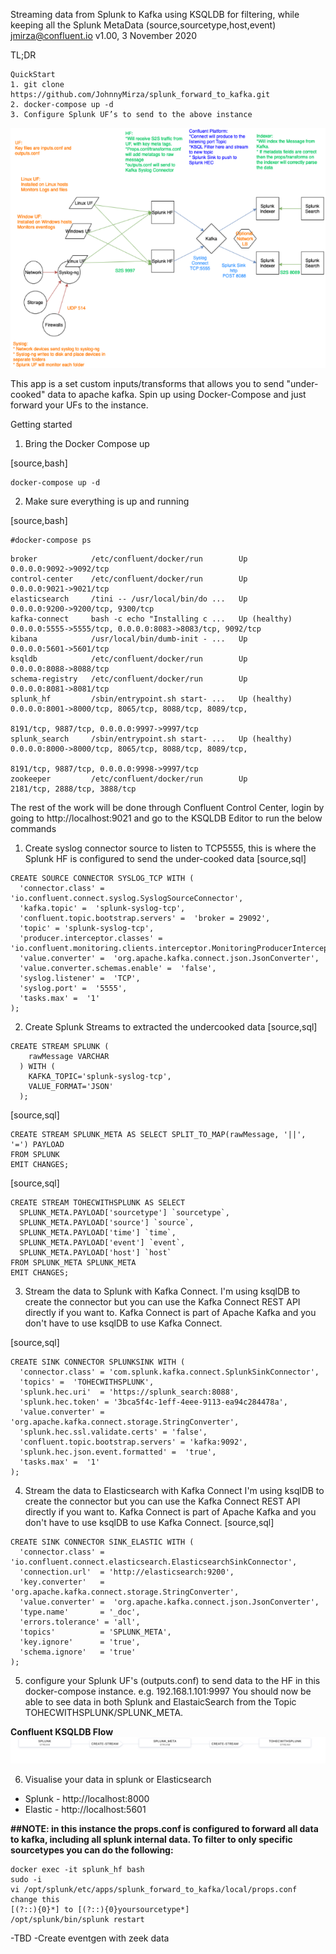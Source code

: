 Streaming data from Splunk to Kafka using KSQLDB for filtering, while keeping all the Splunk MetaData (source,sourcetype,host,event) <jmirza@confluent.io>
v1.00, 3 November 2020

TL;DR
```
QuickStart
1. git clone https://github.com/JohnnyMirza/splunk_forward_to_kafka.git
2. docker-compose up -d
3. Configure Splunk UF’s to send to the above instance
```

![image](splunk_forward_to_kafka.png)

This app is a set custom inputs/transforms that allows you to send "under-cooked" data to apache kafka. Spin up using Docker-Compose and just forward your UFs to the instance. 


Getting started 

1. Bring the Docker Compose up

[source,bash]
```
docker-compose up -d
```

2. Make sure everything is up and running

[source,bash]
```
#docker-compose ps
```
```     Name                    Command                  State                    Ports
broker            /etc/confluent/docker/run        Up             0.0.0.0:9092->9092/tcp
control-center    /etc/confluent/docker/run        Up             0.0.0.0:9021->9021/tcp
elasticsearch     /tini -- /usr/local/bin/do ...   Up             0.0.0.0:9200->9200/tcp, 9300/tcp
kafka-connect     bash -c echo "Installing c ...   Up (healthy)   0.0.0.0:5555->5555/tcp, 0.0.0.0:8083->8083/tcp, 9092/tcp
kibana            /usr/local/bin/dumb-init - ...   Up             0.0.0.0:5601->5601/tcp
ksqldb            /etc/confluent/docker/run        Up             0.0.0.0:8088->8088/tcp
schema-registry   /etc/confluent/docker/run        Up             0.0.0.0:8081->8081/tcp
splunk_hf         /sbin/entrypoint.sh start- ...   Up (healthy)   0.0.0.0:8001->8000/tcp, 8065/tcp, 8088/tcp, 8089/tcp,
                                                                  8191/tcp, 9887/tcp, 0.0.0.0:9997->9997/tcp
splunk_search     /sbin/entrypoint.sh start- ...   Up (healthy)   0.0.0.0:8000->8000/tcp, 8065/tcp, 8088/tcp, 8089/tcp,
                                                                  8191/tcp, 9887/tcp, 0.0.0.0:9998->9997/tcp
zookeeper         /etc/confluent/docker/run        Up             2181/tcp, 2888/tcp, 3888/tcp
```

The rest of the work will be done through Confluent Control Center, login by going to http://localhost:9021 and go to the KSQLDB Editor to run the below commands

1. Create syslog connector source to listen to TCP5555, this is where the Splunk HF is configured to send the under-cooked data
[source,sql]

```
CREATE SOURCE CONNECTOR SYSLOG_TCP WITH (
  'connector.class' =  'io.confluent.connect.syslog.SyslogSourceConnector',
  'kafka.topic' =  'splunk-syslog-tcp',
  'confluent.topic.bootstrap.servers' =  'broker = 29092',
  'topic' = 'splunk-syslog-tcp',
  'producer.interceptor.classes' =  'io.confluent.monitoring.clients.interceptor.MonitoringProducerInterceptor',
  'value.converter' =  'org.apache.kafka.connect.json.JsonConverter',
  'value.converter.schemas.enable' =  'false',
  'syslog.listener' =  'TCP',
  'syslog.port' =  '5555',
  'tasks.max' =  '1'
);
```

2. Create Splunk Streams to extracted the undercooked data
[source,sql]

```
CREATE STREAM SPLUNK (
    rawMessage VARCHAR
  ) WITH (
    KAFKA_TOPIC='splunk-syslog-tcp',
    VALUE_FORMAT='JSON'
  );
 ```

[source,sql]
```
CREATE STREAM SPLUNK_META AS SELECT SPLIT_TO_MAP(rawMessage, '||', '=') PAYLOAD
FROM SPLUNK
EMIT CHANGES;
```

[source,sql]
```
CREATE STREAM TOHECWITHSPLUNK AS SELECT
  SPLUNK_META.PAYLOAD['sourcetype'] `sourcetype`,
  SPLUNK_META.PAYLOAD['source'] `source`,
  SPLUNK_META.PAYLOAD['time'] `time`,
  SPLUNK_META.PAYLOAD['event'] `event`,
  SPLUNK_META.PAYLOAD['host'] `host`
FROM SPLUNK_META SPLUNK_META
EMIT CHANGES;
```

3. Stream the data to Splunk with Kafka Connect.
I'm using ksqlDB to create the connector but you can use the Kafka Connect REST API directly if you want to. Kafka Connect is part of Apache Kafka and you don't have to use ksqlDB to use Kafka Connect.

[source,sql]
```
CREATE SINK CONNECTOR SPLUNKSINK WITH (
  'connector.class' = 'com.splunk.kafka.connect.SplunkSinkConnector',
  'topics' =  'TOHECWITHSPLUNK',
  'splunk.hec.uri'  = 'https://splunk_search:8088',
  'splunk.hec.token' = '3bca5f4c-1eff-4eee-9113-ea94c284478a',
  'value.converter' = 'org.apache.kafka.connect.storage.StringConverter',
  'splunk.hec.ssl.validate.certs' = 'false',
  'confluent.topic.bootstrap.servers' = 'kafka:9092',
  'splunk.hec.json.event.formatted' =  'true',
  'tasks.max' =  '1'
);
```

4. Stream the data to Elasticsearch with Kafka Connect
I'm using ksqlDB to create the connector but you can use the Kafka Connect REST API directly if you want to. Kafka Connect is part of Apache Kafka and you don't have to use ksqlDB to use Kafka Connect.
[source,sql]
```
CREATE SINK CONNECTOR SINK_ELASTIC WITH (
  'connector.class' = 'io.confluent.connect.elasticsearch.ElasticsearchSinkConnector',
  'connection.url'  = 'http://elasticsearch:9200',
  'key.converter'   = 'org.apache.kafka.connect.storage.StringConverter',
  'value.converter' =  'org.apache.kafka.connect.json.JsonConverter',
  'type.name'       = '_doc',
  'errors.tolerance' = 'all',
  'topics'          = 'SPLUNK_META',
  'key.ignore'      = 'true',
  'schema.ignore'   = 'true'
);
```

5. configure your Splunk UF's (outputs.conf) to send data to the HF in this docker-compose instance. e.g. 192.168.1.101:9997
You should now be able to see data in both Splunk and ElastaicSearch from the Topic TOHECWITHSPLUNK/SPLUNK_META.

**Confluent KSQLDB Flow**
![image](Ksqldb.png)

6. Visualise your data in splunk or Elasticsearch
- Splunk - http://localhost:8000
- Elastic - http://localhost:5601


**##NOTE: in this instance the props.conf is configured to forward all data to kafka, including all splunk internal data. To filter to only specific sourcetypes you can do the following:**
```
docker exec -it splunk_hf bash
sudo -i
vi /opt/splunk/etc/apps/splunk_forward_to_kafka/local/props.conf
change this 
[(?::){0}*] to [(?::){0}yoursourcetype*]
/opt/splunk/bin/splunk restart
```
-TBD
-Create eventgen with zeek data
